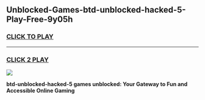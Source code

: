 
## Unblocked-Games-btd-unblocked-hacked-5-Play-Free-9y05h
<h3>
<a href="https://premium76.site?title=btd-unblocked-hacked-5&ref=12A">CLICK TO PLAY</a></h3>
<hr>

<h3>
<a href="https://premium76.site?title=btd-unblocked-hacked-5&ref=12A">CLICK 2 PLAY</a>
  
</h3>

<a href="https://premium76.site?title=btd-unblocked-hacked-5&ref=12A"><img src="https://clearcache.store/games.png"></a>


**btd-unblocked-hacked-5 games unblocked: Your Gateway to Fun and Accessible Online Gaming**
